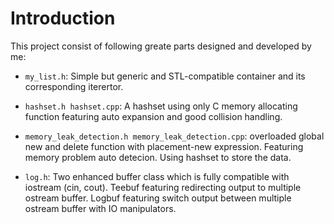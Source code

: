 # Introduction
This project consist of following greate parts designed and developed by me:

* `my_list.h`: Simple but generic and STL-compatible container and its corresponding iterertor.

* `hashset.h hashset.cpp`: A hashset using only C memory allocating function featuring
auto expansion and good collision handling.

* `memory_leak_detection.h memory_leak_detection.cpp`: overloaded global new and delete function
with placement-new expression. Featuring memory problem auto detecion. Using hashset to store
the data.

* `log.h`: Two enhanced buffer class which is fully compatible with iostream (cin, cout).
Teebuf featuring redirecting output to multiple ostream buffer. Logbuf featuring switch output
between multiple ostream buffer with IO manipulators.

